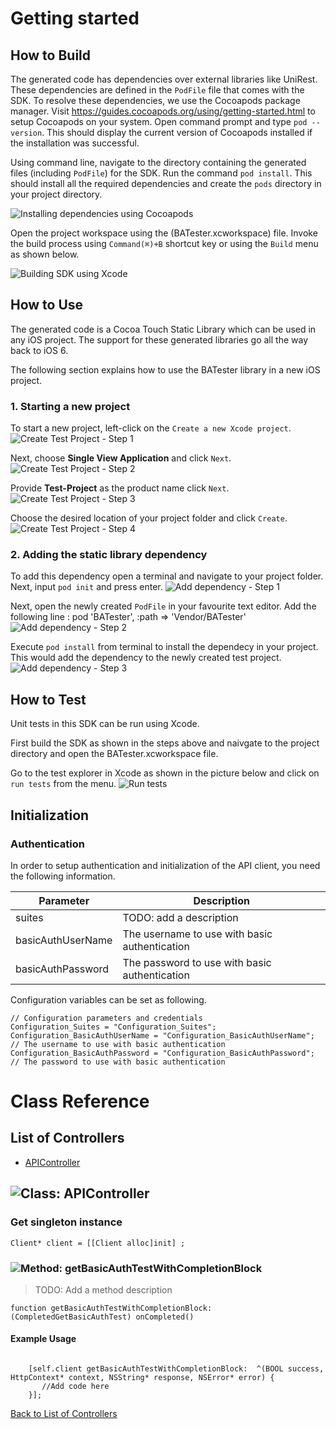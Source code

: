 # Getting started

## How to Build


The generated code has dependencies over external libraries like UniRest. These dependencies are defined in the ```PodFile``` file that comes with the SDK. 
To resolve these dependencies, we use the Cocoapods package manager.
Visit https://guides.cocoapods.org/using/getting-started.html to setup Cocoapods on your system.
Open command prompt and type ```pod --version```. This should display the current version of Cocoapods installed if the installation was successful.

Using command line, navigate to the directory containing the generated files (including ```PodFile```) for the SDK. 
Run the command ```pod install```. This should install all the required dependencies and create the ```pods``` directory in your project directory.

![Installing dependencies using Cocoapods](https://apidocs.io/illustration/objc?step=AddDependencies&workspaceFolder=BATester-ObjC&workspaceName=BATester&projectName=BATester&rootNamespace=BATester)

Open the project workspace using the (BATester.xcworkspace) file. Invoke the build process using `Command(⌘)+B` shortcut key or using the `Build` menu as shown below.

![Building SDK using Xcode](https://apidocs.io/illustration/objc?step=BuildSDK&workspaceFolder=BATester-ObjC&workspaceName=BATester&projectName=BATester&rootNamespace=BATester)


## How to Use

The generated code is a Cocoa Touch Static Library which can be used in any iOS project. The support for these generated libraries go all the way back to iOS 6.

The following section explains how to use the BATester library in a new iOS project.     
### 1. Starting a new project
To start a new project, left-click on the ```Create a new Xcode project```.
![Create Test Project - Step 1](https://apidocs.io/illustration/objc?step=Test1&workspaceFolder=BATester-ObjC&workspaceName=BATester&projectName=BATester&rootNamespace=BATester)

Next, choose **Single View Application** and click ```Next```.
![Create Test Project - Step 2](https://apidocs.io/illustration/objc?step=Test2&workspaceFolder=BATester-ObjC&workspaceName=BATester&projectName=BATester&rootNamespace=BATester)

Provide **Test-Project** as the product name click ```Next```.
![Create Test Project - Step 3](https://apidocs.io/illustration/objc?step=Test3&workspaceFolder=BATester-ObjC&workspaceName=BATester&projectName=BATester&rootNamespace=BATester)

Choose the desired location of your project folder and click ```Create```.
![Create Test Project - Step 4](https://apidocs.io/illustration/objc?step=Test4&workspaceFolder=BATester-ObjC&workspaceName=BATester&projectName=BATester&rootNamespace=BATester)

### 2. Adding the static library dependency
To add this dependency open a terminal and navigate to your project folder. Next, input ```pod init``` and press enter.
![Add dependency - Step 1](https://apidocs.io/illustration/objc?step=Add0&workspaceFolder=BATester-ObjC&workspaceName=BATester&projectName=BATester&rootNamespace=BATester)

Next, open the newly created ```PodFile``` in your favourite text editor. Add the following line : pod 'BATester', :path => 'Vendor/BATester'
![Add dependency - Step 2](https://apidocs.io/illustration/objc?step=Add1&workspaceFolder=BATester-ObjC&workspaceName=BATester&projectName=BATester&rootNamespace=BATester)

Execute `pod install` from terminal to install the dependecy in your project. This would add the dependency to the newly created test project.
![Add dependency - Step 3](https://apidocs.io/illustration/objc?step=Add2&workspaceFolder=BATester-ObjC&workspaceName=BATester&projectName=BATester&rootNamespace=BATester)


## How to Test

Unit tests in this SDK can be run using Xcode. 

First build the SDK as shown in the steps above and naivgate to the project directory and open the BATester.xcworkspace file.

Go to the test explorer in Xcode as shown in the picture below and click on `run tests` from the menu. 
![Run tests](https://apidocs.io/illustration/objc?step=RunTests&workspaceFolder=BATester-ObjC&workspaceName=BATester&projectName=BATester&rootNamespace=BATester)


## Initialization

### Authentication
In order to setup authentication and initialization of the API client, you need the following information.

| Parameter | Description |
|-----------|-------------|
| suites | TODO: add a description |
| basicAuthUserName | The username to use with basic authentication |
| basicAuthPassword | The password to use with basic authentication |



Configuration variables can be set as following.
```Objc
// Configuration parameters and credentials
Configuration_Suites = "Configuration_Suites";
Configuration_BasicAuthUserName = "Configuration_BasicAuthUserName"; // The username to use with basic authentication
Configuration_BasicAuthPassword = "Configuration_BasicAuthPassword"; // The password to use with basic authentication

```

# Class Reference

## <a name="list_of_controllers"></a>List of Controllers

* [APIController](#api_controller)

## <a name="api_controller"></a>![Class: ](https://apidocs.io/img/class.png ".APIController") APIController

### Get singleton instance
```objc
Client* client = [[Client alloc]init] ;
```

### <a name="get_basic_auth_test_with_completion_block"></a>![Method: ](https://apidocs.io/img/method.png ".APIController.getBasicAuthTestWithCompletionBlock") getBasicAuthTestWithCompletionBlock

> TODO: Add a method description


```objc
function getBasicAuthTestWithCompletionBlock:(CompletedGetBasicAuthTest) onCompleted()
```



#### Example Usage

```objc

    [self.client getBasicAuthTestWithCompletionBlock:  ^(BOOL success, HttpContext* context, NSString* response, NSError* error) { 
       //Add code here
    }];
```


[Back to List of Controllers](#list_of_controllers)



